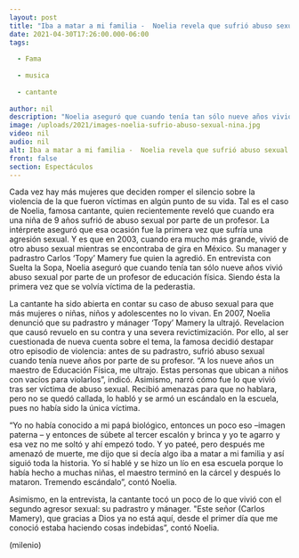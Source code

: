 ```yaml
---
layout: post
title: "Iba a matar a mi familia -  Noelia revela que sufrió abuso sexual de profesor cuando tenía 9 años"
date: 2021-04-30T17:26:00.000-06:00
tags:
  
  - Fama
  
  - musica
  
  - cantante
  
author: nil
description: "Noelia aseguró que cuando tenía tan sólo nueve años vivió abuso sexual por parte de un profesor de educación física. Siendo ésta, la primera vez que se volvía víctima de este tipo de violencia."
image: /uploads/2021/images-noelia-sufrio-abuso-sexual-nina.jpg
video: nil
audio: nil
alt: Iba a matar a mi familia -  Noelia revela que sufrió abuso sexual de profesor cuando tenía 9 años
front: false
section: Espectáculos
---
```


Cada vez hay más mujeres que deciden romper el silencio sobre la violencia de la que fueron víctimas en algún punto de su vida. Tal es el caso de Noelia, famosa cantante, quien recientemente reveló que cuando era una niña de 9 años sufrió de abuso sexual por parte de un profesor. La intérprete aseguró que esa ocasión fue la primera vez que sufría una agresión sexual. Y es que en 2003, cuando era mucho más grande, vivió de otro abuso sexual mientras se encontraba de gira en México. Su manager y padrastro Carlos ‘Topy’ Mamery fue quien la agredió. En entrevista con Suelta la Sopa, Noelia aseguró que cuando tenía tan sólo nueve años vivió abuso sexual por parte de un profesor de educación física. Siendo ésta la primera vez que se volvía víctima de la pederastia. 

La cantante ha sido abierta en contar su caso de abuso sexual para que más mujeres o niñas, niños y adolescentes no lo vivan. En 2007, Noelia denunció que su padrastro y mánager ‘Topy’ Mamery la ultrajó. Revelacion que causó revuelo en su contra y una severa revictimización. Por ello, al ser cuestionada de nueva cuenta sobre el tema, la famosa decidió destapar otro episodio de violencia: antes de su padrastro, sufrió abuso sexual cuando tenía nueve años por parte de su profesor. “A los nueve años un maestro de Educación Física, me ultrajo. Estas personas que ubican a niños con vacíos para violarlos”, indicó. Asimismo, narró cómo fue lo que vivió tras ser víctima de abuso sexual. Recibió amenazas para que no hablara, pero no se quedó callada, lo habló y se armó un escándalo en la escuela, pues no había sido la única víctima. 

“Yo no había conocido a mi papá biológico, entonces un poco eso –imagen paterna – y entonces de súbete al tercer escalón y brinca y yo te agarro y esa vez no me soltó y ahí empezó todo. Y yo pateé, pero después me amenazó de muerte, me dijo que si decía algo iba a matar a mi familia y así siguió toda la historia. Yo sí hablé y se hizo un lío en esa escuela porque lo había hecho a muchas niñas, el maestro terminó en la cárcel y después lo mataron. Tremendo escándalo”, contó Noelia. 

Asimismo, en la entrevista, la cantante tocó un poco de lo que vivió con el segundo agresor sexual: su padrastro y mánager. "Este señor (Carlos Mamery), que gracias a Dios ya no está aquí, desde el primer día que me conoció estaba haciendo cosas indebidas”, contó Noelia. 

(milenio)